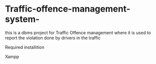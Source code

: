 # Traffic-offence-management-system-
this is a dbms project for Traffic Offence management where it is used to report the violation done by drivers in the traffic

Required installition

Xampp
